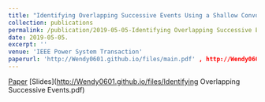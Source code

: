 ```yaml
---
title: "Identifying Overlapping Successive Events Using a Shallow Convolutional Neural Network"
collection: publications
permalink: /publication/2019-05-05-Identifying Overlapping Successive Events Using a Shallow Convolutional Neural Network
date: 2019-05-05.
excerpt: ''
venue: 'IEEE Power System Transaction'
paperurl: 'http://Wendy0601.github.io/files/main.pdf' , http://Wendy0601.github.io/files/Identifying Overlapping Successive Events.pdf
--- 
```

[Paper](http://Wendy0601.github.io/files/main.pdf)
[Slides](http://Wendy0601.github.io/files/Identifying Overlapping Successive Events.pdf) 

